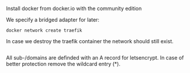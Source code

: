 Install docker from docker.io with the community edition

We specify a bridged adapter for later:

```
docker network create traefik
```

In case we destroy the traefik container the network
should still exist.

```

```
All sub-/domains are definded with an A record
for letsencrypt. In case of better protection remove the
wildcard entry (*).